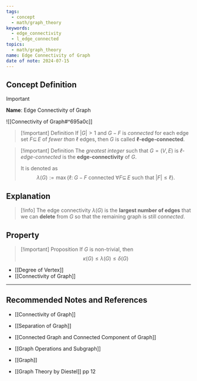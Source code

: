 ```yaml
---
tags:
  - concept
  - math/graph_theory
keywords:
  - edge_connectivity
  - l_edge_connected
topics:
  - math/graph_theory
name: Edge Connectivity of Graph
date of note: 2024-07-15
---
```


## Concept Definition

>[!important]
>**Name**: Edge Connectivity of Graph

![[Connectivity of Graph#^695a0c]]


>[!important] Definition
>If $|G| > 1$ and $G - F$ is *connected* for each edge set $F \subseteq\, E$ of *fewer than* $\ell$ edges, then $G$ is called **$\ell$-edge-connected**.

>[!important] Definition
>The *greatest integer* such that $G = (V, E)$ is *$\ell$-edge-connected* is the **edge-connectivity** of $G$. 
>
>It is denoted as $$\lambda(G) := \max\left\{ \ell: \; G - F \text{ connected } \forall F \subseteq\, E \text{ such that }|F| \le \ell \right\}.$$



## Explanation

>[!info]
>The edge connectivity $\lambda(G)$ is the **largest number of edges** that we can **delete** from $G$ so that the remaining graph is still *connected*.

## Property

>[!important] Proposition
>If $G$ is non-trivial, then $$\kappa(G) \le \lambda(G) \le \delta(G)$$

- [[Degree of Vertex]]
- [[Connectivity of Graph]]




-----------
##  Recommended Notes and References

- [[Connectivity of Graph]]
- [[Separation of Graph]]
- [[Connected Graph and Connected Component of Graph]]

- [[Graph Operations and Subgraph]]
- [[Graph]]
- [[Graph Theory by Diestel]] pp 12